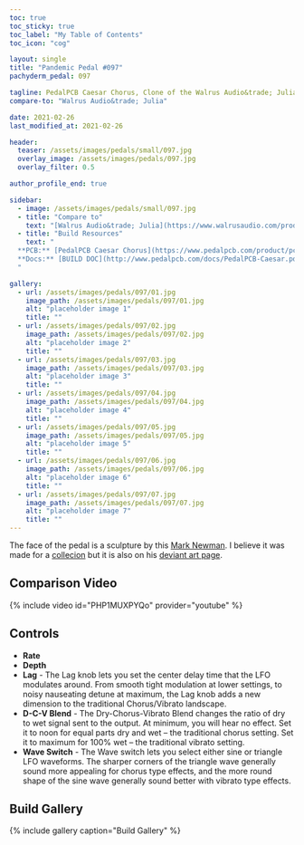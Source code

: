 ```yaml
---
toc: true
toc_sticky: true
toc_label: "My Table of Contents"
toc_icon: "cog"

layout: single
title: "Pandemic Pedal #097"
pachyderm_pedal: 097

tagline: PedalPCB Caesar Chorus, Clone of the Walrus Audio&trade; Julia
compare-to: "Walrus Audio&trade; Julia"

date: 2021-02-26
last_modified_at: 2021-02-26

header:
  teaser: /assets/images/pedals/small/097.jpg
  overlay_image: /assets/images/pedals/097.jpg
  overlay_filter: 0.5

author_profile_end: true

sidebar:
  - image: /assets/images/pedals/small/097.jpg
  - title: "Compare to"
    text: "[Walrus Audio&trade; Julia](https://www.walrusaudio.com/products/julia-analog-chorus-vibrato-v2)"
  - title: "Build Resources"
    text: "
  **PCB:** [PedalPCB Caesar Chorus](https://www.pedalpcb.com/product/pcb359/)<br>
  **Docs:** [BUILD DOC](http://www.pedalpcb.com/docs/PedalPCB-Caesar.pdf)
  "

gallery:
  - url: /assets/images/pedals/097/01.jpg
    image_path: /assets/images/pedals/097/01.jpg
    alt: "placeholder image 1"
    title: ""
  - url: /assets/images/pedals/097/02.jpg
    image_path: /assets/images/pedals/097/02.jpg
    alt: "placeholder image 2"
    title: ""
  - url: /assets/images/pedals/097/03.jpg
    image_path: /assets/images/pedals/097/03.jpg
    alt: "placeholder image 3"
    title: ""
  - url: /assets/images/pedals/097/04.jpg
    image_path: /assets/images/pedals/097/04.jpg
    alt: "placeholder image 4"
    title: ""
  - url: /assets/images/pedals/097/05.jpg
    image_path: /assets/images/pedals/097/05.jpg
    alt: "placeholder image 5"
    title: ""
  - url: /assets/images/pedals/097/06.jpg
    image_path: /assets/images/pedals/097/06.jpg
    alt: "placeholder image 6"
    title: ""
  - url: /assets/images/pedals/097/07.jpg
    image_path: /assets/images/pedals/097/07.jpg
    alt: "placeholder image 7"
    title: ""
---
```


The face of the pedal is a sculpture by this [Mark Newman](https://www.deviantart.com/marknewman/gallery). I believe it was made for a [collecion](https://www.sideshow.com/collectibles/court-of-the-dead-deaths-siren-sideshow-collectibles-400243/) but it is also on his [deviant art page](https://www.deviantart.com/marknewman/art/Gallavarbe-Death-s-Siren-444114526).

## Comparison Video

{% include video id="PHP1MUXPYQo" provider="youtube" %}

## Controls

* **Rate**
* **Depth**
* **Lag** - The Lag knob lets you set the center delay time that the LFO modulates around. From smooth tight modulation at lower settings, to noisy nauseating detune at maximum, the Lag knob adds a new dimension to the traditional Chorus/Vibrato landscape.
* **D-C-V Blend** - The Dry-Chorus-Vibrato Blend changes the ratio of dry to wet signal sent to the output. At minimum, you will hear no effect. Set it to noon for equal parts dry and wet – the traditional chorus setting. Set it to maximum for 100% wet – the traditional vibrato setting.
* **Wave Switch** - The Wave switch lets you select either sine or triangle LFO waveforms. The sharper corners of the triangle wave generally sound more appealing for chorus type effects, and the more round shape of the sine wave generally sound better with vibrato type effects.

## Build Gallery

{% include gallery caption="Build Gallery" %}